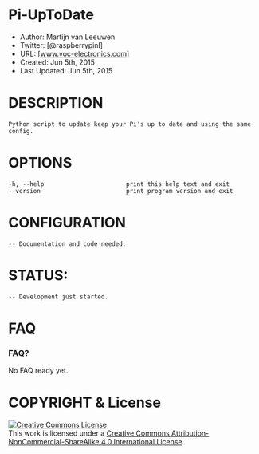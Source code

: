 # Pi-UpToDate

- Author: Martijn van Leeuwen
- Twitter: [@raspberrypinl]
- URL: [www.voc-electronics.com]
- Created: Jun 5th, 2015
- Last Updated: Jun 5th, 2015


# DESCRIPTION
    
    Python script to update keep your Pi's up to date and using the same config.
    
# OPTIONS
    -h, --help                       print this help text and exit
    --version                        print program version and exit
   
# CONFIGURATION

    -- Documentation and code needed.

# STATUS:

    -- Development just started.

# FAQ

### FAQ?

No FAQ ready yet.

# COPYRIGHT &  License
<a rel="license" href="http://creativecommons.org/licenses/by-nc-sa/4.0/"><img alt="Creative Commons License" style="border-width:0" src="https://i.creativecommons.org/l/by-nc-sa/4.0/88x31.png" /></a><br />This work is licensed under a <a rel="license" href="http://creativecommons.org/licenses/by-nc-sa/4.0/">Creative Commons Attribution-NonCommercial-ShareAlike 4.0 International License</a>.
